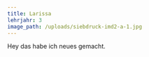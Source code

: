 ```yaml
---
title: Larissa
lehrjahr: 3
image_path: /uploads/siebdruck-imd2-a-1.jpg
---
```


Hey das habe ich neues gemacht.